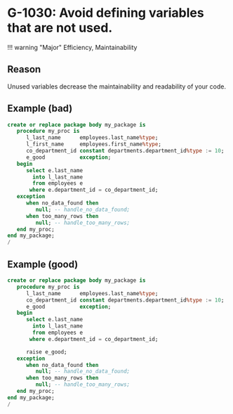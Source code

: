 # G-1030: Avoid defining variables that are not used.

!!! warning "Major"
    Efficiency, Maintainability

## Reason

Unused variables decrease the maintainability and readability of your code.

## Example (bad)

``` sql hl_lines="4 6"
create or replace package body my_package is
   procedure my_proc is
      l_last_name      employees.last_name%type;
      l_first_name     employees.first_name%type;
      co_department_id constant departments.department_id%type := 10;
      e_good           exception;
   begin
      select e.last_name
        into l_last_name
        from employees e
       where e.department_id = co_department_id;
   exception
      when no_data_found then
         null; -- handle_no_data_found;
      when too_many_rows then
         null; -- handle_too_many_rows;
   end my_proc;
end my_package;
/
```

## Example (good)

``` sql hl_lines="5 12"
create or replace package body my_package is
   procedure my_proc is
      l_last_name      employees.last_name%type;
      co_department_id constant departments.department_id%type := 10;
      e_good           exception;
   begin
      select e.last_name
        into l_last_name
        from employees e
       where e.department_id = co_department_id;

      raise e_good;
   exception
      when no_data_found then
         null; -- handle_no_data_found;
      when too_many_rows then
         null; -- handle_too_many_rows;
   end my_proc;
end my_package;
/
```